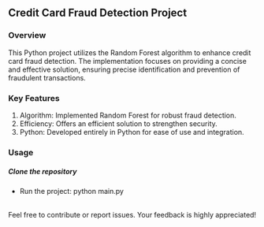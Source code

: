 <h2>Credit Card Fraud Detection Project</h2>
<h3>Overview</h3>
This Python project utilizes the Random Forest algorithm to enhance credit card fraud detection. The implementation focuses on providing a concise and effective solution, ensuring precise identification and prevention of fraudulent transactions.
<h3>Key Features</h3>
<ol>
<li>Algorithm: Implemented Random Forest for robust fraud detection.</li>
<li>Efficiency: Offers an efficient solution to strengthen security.</li>
<li>Python: Developed entirely in Python for ease of use and integration.</li>
</ol>
<h3>Usage</h3>
<h5>Clone the repository</h5>
<ul>
<!-- <li>Install dependencies: pip install -r requirements.txt</li> -->
<li>Run the project: python main.py</li>
</ul><br>
Feel free to contribute or report issues. Your feedback is highly appreciated!
